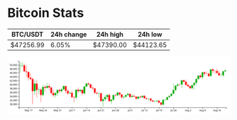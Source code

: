 # Bitcoin Stats

BTC/USDT|24h change|24h high|24h low|
|---|---|---|---|
|$47256.99|6.05%|$47390.00|$44123.65|

<img src="./chart.svg">
